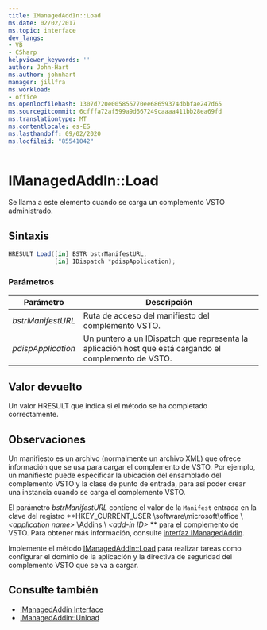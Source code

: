 ```yaml
---
title: IManagedAddIn::Load
ms.date: 02/02/2017
ms.topic: interface
dev_langs:
- VB
- CSharp
helpviewer_keywords: ''
author: John-Hart
ms.author: johnhart
manager: jillfra
ms.workload:
- office
ms.openlocfilehash: 1307d720e005855770ee68659374dbbfae247d65
ms.sourcegitcommit: 6cfffa72af599a9d667249caaaa411bb28ea69fd
ms.translationtype: MT
ms.contentlocale: es-ES
ms.lasthandoff: 09/02/2020
ms.locfileid: "85541042"
---
```

# <a name="imanagedaddinload"></a>IManagedAddIn::Load
  Se llama a este elemento cuando se carga un complemento VSTO administrado.

## <a name="syntax"></a>Sintaxis

```csharp
HRESULT Load([in] BSTR bstrManifestURL,
             [in] IDispatch *pdispApplication);
```

### <a name="parameters"></a>Parámetros

|Parámetro|Descripción|
|---------------|-----------------|
|*bstrManifestURL*|Ruta de acceso del manifiesto del complemento VSTO.|
|*pdispApplication*|Un puntero a un IDispatch que representa la aplicación host que está cargando el complemento de VSTO.|

## <a name="return-value"></a>Valor devuelto
 Un valor HRESULT que indica si el método se ha completado correctamente.

## <a name="remarks"></a>Observaciones
 Un manifiesto es un archivo (normalmente un archivo XML) que ofrece información que se usa para cargar el complemento de VSTO. Por ejemplo, un manifiesto puede especificar la ubicación del ensamblado del complemento VSTO y la clase de punto de entrada, para así poder crear una instancia cuando se carga el complemento VSTO.

 El parámetro *bstrManifestURL* contiene el valor de la `Manifest` entrada en la clave del registro **HKEY_CURRENT_USER \software\microsoft\office \\ _\<application name>_ \Addins \\ _\<add-in ID>_ ** para el complemento de VSTO. Para obtener más información, consulte [interfaz IManagedAddin](../vsto/imanagedaddin-interface.md).

 Implemente el método [IManagedAddIn::Load](../vsto/imanagedaddin-load.md) para realizar tareas como configurar el dominio de la aplicación y la directiva de seguridad del complemento VSTO que se va a cargar.

## <a name="see-also"></a>Consulte también
- [IManagedAddin Interface](../vsto/imanagedaddin-interface.md)
- [IManagedAddin::Unload](../vsto/imanagedaddin-unload.md)
